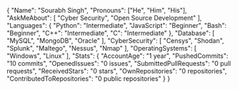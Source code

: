 {
    "Name": "Sourabh Singh",
    "Pronouns": ["He", "Him", "His"],
    "AskMeAbout": [
        "Cyber Security",
       "Open Source Development"
    ],
    "Languages": {
        "Python": "Intermediate",
        "JavaScript": "Beginner",
        "Bash": "Beginner",
        "C++": "Intermediate",
        "C": "Intermediate"
    },
    "Database": [
        "MySQL",
        "MongoDB",
        "Oracle"
    ],
    "CyberSecurity": [
        "Censys",
        "Shodan",
        "Splunk",
        "Maltego",
        "Nessus",
        "Nmap"
    ],
    "OperatingSystems": [
        "Windows",
        "Linux"
    ],
    "Stats": {
        "AccountAge": "1 year",
        "PushedCommits": "10 commits",
        "OpenedIssues": "0 issues",
        "SubmittedPullRequests": "0 pull requests",
        "ReceivedStars": "0 stars",
        "OwnRepositories": "0 repositories",
        "ContributedToRepositories": "0 public repositories"
    }
}
